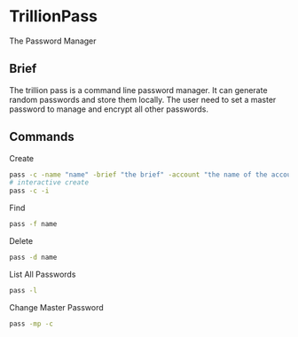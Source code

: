 # TrillionPass

The Password Manager

## Brief

The trillion pass is a command line password manager. It can generate random passwords and store them locally. The user need to set a master password to manage and encrypt all other passwords.

## Commands

Create

```sh
pass -c -name "name" -brief "the brief" -account "the name of the account"
# interactive create
pass -c -i
```

Find

```sh
pass -f name
```

Delete

```sh
pass -d name
```

List All Passwords

```sh
pass -l
```

Change Master Password

```sh
pass -mp -c
```